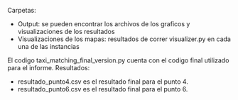 Carpetas: 
- Output: se pueden encontrar los archivos de los graficos y visualizaciones de los resultados
- Visualizaciones de los mapas: resultados de correr visualizer.py en cada una de las instancias

El codigo taxi_matching_final_version.py cuenta con el codigo final utilizado para el informe. 
Resultados: 
- resultado_punto4.csv es el resultado final para el punto 4.
- resultado_punto6.csv es el resultado final para el punto 6. 

